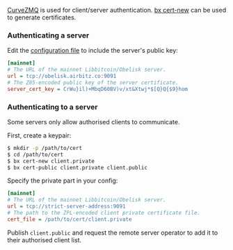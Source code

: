[CurveZMQ](http://curvezmq.org/) is used for client/server authentication. [bx cert-new](bx-cert-new) can be used to generate certificates.

### Authenticating a server

Edit the [configuration file](Configuration-Settings) to include the server's public key:

```ini
[mainnet]
# The URL of the mainnet Libbitcoin/Obelisk server.
url = tcp://obelisk.airbitz.co:9091
# The Z85-encoded public key of the server certificate.
server_cert_key = CrWu}il)+MbqD60BV)v/xt&Xtwj*$[Q}Q{$9}hom
```

### Authenticating to a server

Some servers only allow authorised clients to communicate.

First, create a keypair:

``` sh
$ mkdir -p /path/to/cert
$ cd /path/to/cert
$ bx cert-new client.private
$ bx cert-public client.private client.public
```

Specify the private part in your config:

```ini
[mainnet]
# The URL of the mainnet Libbitcoin/Obelisk server.
url = tcp://strict-server-address:9091
# The path to the ZPL-encoded client private certificate file.
cert_file = /path/to/cert/client.private
```

Publish `client.public` and request the remote server operator to add it to their authorised client list.